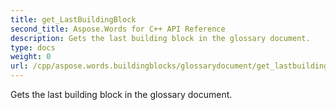 ```yaml
---
title: get_LastBuildingBlock
second_title: Aspose.Words for C++ API Reference
description: Gets the last building block in the glossary document. 
type: docs
weight: 0
url: /cpp/aspose.words.buildingblocks/glossarydocument/get_lastbuildingblock/
---
```


Gets the last building block in the glossary document. 

